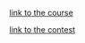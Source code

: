 [link to the course](https://practicum.yandex.ru/profile/algorithms-interview/)

[link to the contest](https://contest.yandex.ru/contest/36783) 
